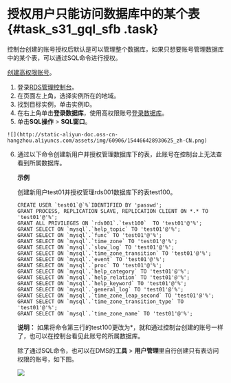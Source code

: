 # 授权用户只能访问数据库中的某个表 {#task_s31_gql_sfb .task}

控制台创建的账号授权后默认是可以管理整个数据库，如果只想要账号管理数据库中的某个表，可以通过SQL命令进行授权。

[创建高权限账号](../../../../cn.zh-CN/快速入门MySQL版/初始化配置/创建账号和数据库.md#)。

1.   登录[RDS管理控制台](https://rds.console.aliyun.com/)。 
2.   在页面左上角，选择实例所在的地域。 
3.   找到目标实例，单击实例ID。 
4.  在右上角单击**登录数据库**，使用高权限账号[登录数据库](https://help.aliyun.com/document_detail/64703.html)。 
5.   单击**SQL操作** \> **SQL窗口**。 

    ![](http://static-aliyun-doc.oss-cn-hangzhou.aliyuncs.com/assets/img/60906/154466428930625_zh-CN.png)

6.  通过以下命令创建新用户并授权管理数据库下的表，此账号在控制台上无法查看到所属数据库。 

    **示例**

    创建新用户test01并授权管理rds001数据库下的表test100。

    ```
    CREATE USER `test01`@`%`IDENTIFIED BY 'passwd';
    GRANT PROCESS, REPLICATION SLAVE, REPLICATION CLIENT ON *.* TO 'test01'@'%';
    GRANT ALL PRIVILEGES ON `rds001`.`test100`  TO 'test01'@'%';
    GRANT SELECT ON `mysql`.`help_topic` TO 'test01'@'%';
    GRANT SELECT ON `mysql`.`func` TO 'test01'@'%';
    GRANT SELECT ON `mysql`.`time_zone` TO 'test01'@'%';
    GRANT SELECT ON `mysql`.`slow_log` TO 'test01'@'%';
    GRANT SELECT ON `mysql`.`time_zone_transition` TO 'test01'@'%';
    GRANT SELECT ON `mysql`.`event` TO 'test01'@'%';
    GRANT SELECT ON `mysql`.`proc` TO 'test01'@'%';
    GRANT SELECT ON `mysql`.`help_category` TO 'test01'@'%';
    GRANT SELECT ON `mysql`.`help_relation` TO 'test01'@'%';
    GRANT SELECT ON `mysql`.`help_keyword` TO 'test01'@'%';
    GRANT SELECT ON `mysql`.`general_log` TO 'test01'@'%';
    GRANT SELECT ON `mysql`.`time_zone_leap_second` TO 'test01'@'%';
    GRANT SELECT ON `mysql`.`time_zone_transition_type` TO 'test01'@'%';
    GRANT SELECT ON `mysql`.`time_zone_name` TO 'test01'@'%';
    ```

    **说明：** 如果将命令第三行的test100更改为\*，就和通过控制台创建的账号一样了，也可以在控制台看见此账号的所属数据库。

    除了通过SQL命令，也可以在DMS的**工具** \> **用户管理**里自行创建只有表访问权限的账号，如下图。

    ![](http://static-aliyun-doc.oss-cn-hangzhou.aliyuncs.com/assets/img/60907/154466428934154_zh-CN.png)


